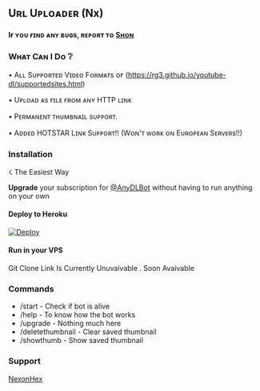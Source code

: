 ## Uʀʟ Uᴘʟᴏᴀᴅᴇʀ (Nx)

#### Iғ ʏᴏᴜ ғɪɴᴅ ᴀɴʏ ʙᴜɢs, ʀᴇᴘᴏʀᴛ ᴛᴏ [Sʜᴏɴ](https://telegram.dog/Hexrider)

### Wʜᴀᴛ Cᴀɴ I Dᴏ ❔

• Aʟʟ Sᴜᴘᴘᴏʀᴛᴇᴅ Vɪᴅᴇᴏ Fᴏʀᴍᴀᴛs ᴏғ (https://rg3.github.io/youtube-dl/supportedsites.html)

• Uᴘʟᴏᴀᴅ ᴀs ғɪʟᴇ ғʀᴏᴍ ᴀɴʏ HTTP ʟɪɴᴋ

• Pᴇʀᴍᴀɴᴇɴᴛ ᴛʜᴜᴍʙɴᴀɪʟ sᴜᴘᴘᴏʀᴛ.

• Aᴅᴅᴇᴅ HOTSTAR Lɪɴᴋ Sᴜᴘᴘᴏʀᴛ!!  (Wᴏɴ'ᴛ ᴡᴏʀᴋ ᴏɴ Eᴜʀᴏᴘᴇᴀɴ Sᴇʀᴠᴇʀs!!)


### Installation

☇ The Easiest Way

**Upgrade** your subscription for [@AnyDLBot](https://telegram.dog/AnyDLBot) without having to run anything on your own

#### Deploy to Heroku

[![Deploy](https://www.herokucdn.com/deploy/button.svg)](https://www.heroku.com/deploy?template=https://github.com/Hexridder/URLuploader-With-Hotstar)

#### Run in your VPS

Git Clone Link Is Currently Unuvaivable . 
Soon Avaivable


### Commands

* /start             - Check if bot is alive
* /help              - To know how the bot works
* /upgrade           - Nothing much here
* /deletethumbnail   - Clear saved thumbnail
* /showthumb         - Show saved thumbnail

### Support
[NexonHex](https://telegram.me/Nexonhex)

